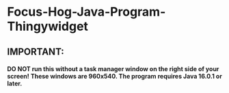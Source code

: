 # Focus-Hog-Java-Program-Thingywidget

## IMPORTANT: 
#### DO NOT run this without a task manager window on the right side of your screen! These windows are 960x540. The program requires Java 16.0.1 or later.
